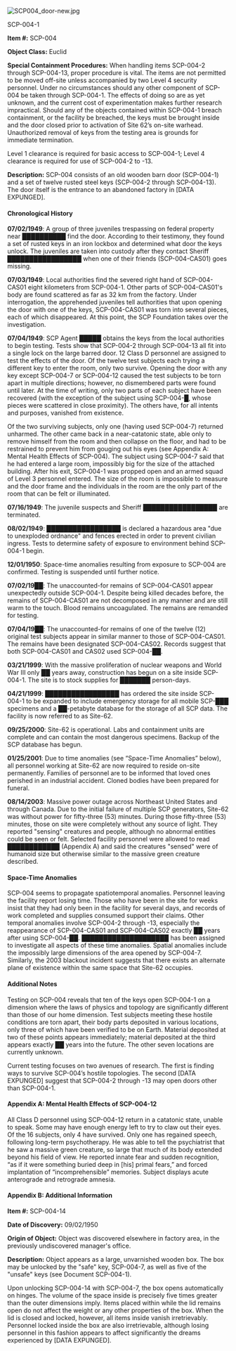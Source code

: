 ![SCP004_door-new.jpg](http://scp-wiki.wdfiles.com/local--files/scp-004/SCP004_door-new.jpg)

SCP-004-1

**Item #:** SCP-004

**Object Class:** Euclid

**Special Containment Procedures:** When handling items SCP-004-2 through SCP-004-13, proper procedure is vital. The items are not permitted to be moved off-site unless accompanied by two Level 4 security personnel. Under no circumstances should any other component of SCP-004 be taken through SCP-004-1. The effects of doing so are as yet unknown, and the current cost of experimentation makes further research impractical. Should any of the objects contained within SCP-004-1 breach containment, or the facility be breached, the keys must be brought inside and the door closed prior to activation of Site 62’s on-site warhead. Unauthorized removal of keys from the testing area is grounds for immediate termination.

Level 1 clearance is required for basic access to SCP-004-1; Level 4 clearance is required for use of SCP-004-2 to -13.

**Description:** SCP-004 consists of an old wooden barn door (SCP-004-1) and a set of twelve rusted steel keys (SCP-004-2 through SCP-004-13). The door itself is the entrance to an abandoned factory in \[DATA EXPUNGED\].

#### Chronological History

**07/02/1949**: A group of three juveniles trespassing on federal property near ██████████ find the door. According to their testimony, they found a set of rusted keys in an iron lockbox and determined what door the keys unlock. The juveniles are taken into custody after they contact Sheriff █████████████████ when one of their friends (SCP-004-CAS01) goes missing.

**07/03/1949**: Local authorities find the severed right hand of SCP-004-CAS01 eight kilometers from SCP-004-1. Other parts of SCP-004-CAS01's body are found scattered as far as 32 km from the factory. Under interrogation, the apprehended juveniles tell authorities that upon opening the door with one of the keys, SCP-004-CAS01 was torn into several pieces, each of which disappeared. At this point, the SCP Foundation takes over the investigation.

**07/04/1949**: SCP Agent █████ obtains the keys from the local authorities to begin testing. Tests show that SCP-004-2 through SCP-004-13 all fit into a single lock on the large barred door. 12 Class D personnel are assigned to test the effects of the door. Of the twelve test subjects each trying a different key to enter the room, only two survive. Opening the door with any key except SCP-004-7 or SCP-004-12 caused the test subjects to be torn apart in multiple directions; however, no dismembered parts were found until later. At the time of writing, only two parts of each subject have been recovered (with the exception of the subject using SCP-004-█, whose pieces were scattered in close proximity). The others have, for all intents and purposes, vanished from existence.

Of the two surviving subjects, only one (having used SCP-004-7) returned unharmed. The other came back in a near-catatonic state, able only to remove himself from the room and then collapse on the floor, and had to be restrained to prevent him from gouging out his eyes (see Appendix A: Mental Health Effects of SCP-004). The subject using SCP-004-7 said that he had entered a large room, impossibly big for the size of the attached building. After his exit, SCP-004-1 was propped open and an armed squad of Level 3 personnel entered. The size of the room is impossible to measure and the door frame and the individuals in the room are the only part of the room that can be felt or illuminated.

**07/16/1949**: The juvenile suspects and Sheriff █████████████████ are terminated.

**08/02/1949**: █████████████████ is declared a hazardous area "due to unexploded ordnance" and fences erected in order to prevent civilian ingress. Tests to determine safety of exposure to environment behind SCP-004-1 begin.

**12/01/1950**: Space-time anomalies resulting from exposure to SCP-004 are confirmed. Testing is suspended until further notice.

**07/02/19██**: The unaccounted-for remains of SCP-004-CAS01 appear unexpectedly outside SCP-004-1. Despite being killed decades before, the remains of SCP-004-CAS01 are not decomposed in any manner and are still warm to the touch. Blood remains uncoagulated. The remains are remanded for testing.

**07/04/19██**: The unaccounted-for remains of one of the twelve (12) original test subjects appear in similar manner to those of SCP-004-CAS01. The remains have been designated SCP-004-CAS02. Records suggest that both SCP-004-CAS01 and CAS02 used SCP-004-██.

**03/21/1999**: With the massive proliferation of nuclear weapons and World War III only ██ years away, construction has begun on a site inside SCP-004-1. The site is to stock supplies for ███████ person-days.

**04/21/1999**: █████████████████ has ordered the site inside SCP-004-1 to be expanded to include emergency storage for all mobile SCP-███ specimens and a ██-petabyte database for the storage of all SCP data. The facility is now referred to as Site-62.

**09/25/2000**: Site-62 is operational. Labs and containment units are complete and can contain the most dangerous specimens. Backup of the SCP database has begun.

**01/25/2001**: Due to time anomalies (see “Space-Time Anomalies” below), all personnel working at Site-62 are now required to reside on-site permanently. Families of personnel are to be informed that loved ones perished in an industrial accident. Cloned bodies have been prepared for funeral.

**08/14/2003**: Massive power outage across Northeast United States and through Canada. Due to the initial failure of multiple SCP generators, Site-62 was without power for fifty-three (53) minutes. During those fifty-three (53) minutes, those on site were completely without any source of light. They reported "sensing" creatures and people, although no abnormal entities could be seen or felt. Selected facility personnel were allowed to read ████████████ (Appendix A) and said the creatures "sensed" were of humanoid size but otherwise similar to the massive green creature described.

#### Space-Time Anomalies

SCP-004 seems to propagate spatiotemporal anomalies. Personnel leaving the facility report losing time. Those who have been in the site for weeks insist that they had only been in the facility for several days, and records of work completed and supplies consumed support their claims. Other temporal anomalies involve SCP-004-2 through -13, especially the reappearance of SCP-004-CAS01 and SCP-004-CAS02 exactly ██ years after using SCP-004-██. ████████████████████ has been assigned to investigate all aspects of these time anomalies. Spatial anomalies include the impossibly large dimensions of the area opened by SCP-004-7. Similarly, the 2003 blackout incident suggests that there exists an alternate plane of existence within the same space that Site-62 occupies.

#### Additional Notes

Testing on SCP-004 reveals that ten of the keys open SCP-004-1 on a dimension where the laws of physics and topology are significantly different than those of our home dimension. Test subjects meeting these hostile conditions are torn apart, their body parts deposited in various locations, only three of which have been verified to be on Earth. Material deposited at two of these points appears immediately; material deposited at the third appears exactly ██ years into the future. The other seven locations are currently unknown.

Current testing focuses on two avenues of research. The first is finding ways to survive SCP-004’s hostile topologies. The second \[DATA EXPUNGED\] suggest that SCP-004-2 through -13 may open doors other than SCP-004-1.

#### Appendix A: Mental Health Effects of SCP-004-12

All Class D personnel using SCP-004-12 return in a catatonic state, unable to speak. Some may have enough energy left to try to claw out their eyes. Of the 16 subjects, only 4 have survived. Only one has regained speech, following long-term psychotherapy. He was able to tell the psychiatrist that he saw a massive green creature, so large that much of its body extended beyond his field of view. He reported innate fear and sudden recognition, “as if it were something buried deep in \[his\] primal fears,” and forced implantation of “incomprehensible” memories. Subject displays acute anterograde and retrograde amnesia.

#### Appendix B: Additional Information

**Item #:** SCP-004-14

**Date of Discovery:** 09/02/1950

**Origin of Object:** Object was discovered elsewhere in factory area, in the previously undiscovered manager's office.

**Description:** Object appears as a large, unvarnished wooden box. The box may be unlocked by the "safe" key, SCP-004-7, as well as five of the "unsafe" keys (see Document SCP-004-1).

Upon unlocking SCP-004-14 with SCP-004-7, the box opens automatically on hinges. The volume of the space inside is precisely five times greater than the outer dimensions imply. Items placed within while the lid remains open do not affect the weight or any other properties of the box. When the lid is closed and locked, however, all items inside vanish irretrievably. Personnel locked inside the box are also irretrievable, although losing personnel in this fashion appears to affect significantly the dreams experienced by \[DATA EXPUNGED\].